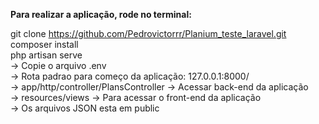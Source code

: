<strong>Para realizar a aplicação, rode no terminal:</strong><br>

git clone https://github.com/Pedrovictorrr/Planium_teste_laravel.git<br>
composer install<br>
php artisan serve<br>
-> Copie o arquivo .env<br>
-> Rota padrao para começo da aplicação: 127.0.0.1:8000/<br>
-> app/http/controller/PlansController -> Acessar back-end da aplicação<br>
-> resources/views -> Para acessar o front-end da aplicação<br>
-> Os arquivos JSON esta em public
